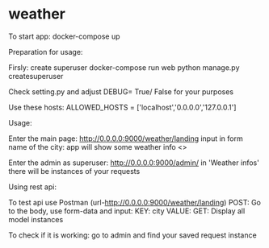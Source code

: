 # weather
To start app:
docker-compose up

Preparation for usage:

Firsly: create superuser
docker-compose run web python manage.py createsuperuser

Check setting.py and adjust DEBUG= True/ False for your purposes

Use these hosts: ALLOWED_HOSTS = ['localhost','0.0.0.0','127.0.0.1']


Usage:

Enter the main page:
http://0.0.0.0:9000/weather/landing
input in form name of the city: app will show some weather info <<All requests are saved in database>>

Enter the admin as superuser:
http://0.0.0.0:9000/admin/
in 'Weather infos' there will be instances of your requests


Using rest api:

To test api use Postman (url-http://0.0.0.0:9000/weather/landing)
POST:
Go to the body, use form-data and input:
KEY: city  VALUE: <name of the city>
GET:
Display all model instances
  
To check if it is working: go to admin and find your saved request instance

